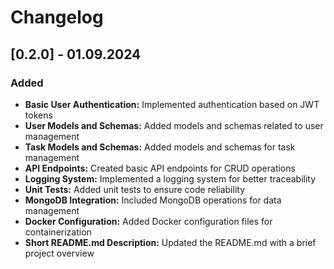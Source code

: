 # Changelog

## [0.2.0] - 01.09.2024

### Added
- **Basic User Authentication:** Implemented authentication based on JWT tokens
- **User Models and Schemas:** Added models and schemas related to user management
- **Task Models and Schemas:** Added models and schemas for task management
- **API Endpoints:** Created basic API endpoints for CRUD operations
- **Logging System:** Implemented a logging system for better traceability
- **Unit Tests:** Added unit tests to ensure code reliability
- **MongoDB Integration:** Included MongoDB operations for data management
- **Docker Configuration:** Added Docker configuration files for containerization
- **Short README.md Description:** Updated the README.md with a brief project overview

